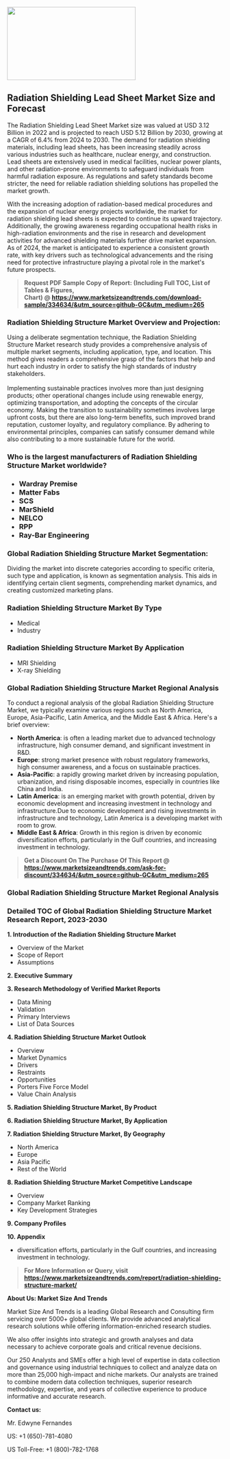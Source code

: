 <p><img class="alignnone size-medium wp-image-20088" src="https://ffe5etoiles.com/wp-content/uploads/2024/12/MST1-300x171.png" alt="" width="300" height="171" /></p><h2>Radiation Shielding Lead Sheet Market Size and Forecast</h2><p>The Radiation Shielding Lead Sheet Market size was valued at USD 3.12 Billion in 2022 and is projected to reach USD 5.12 Billion by 2030, growing at a CAGR of 6.4% from 2024 to 2030. The demand for radiation shielding materials, including lead sheets, has been increasing steadily across various industries such as healthcare, nuclear energy, and construction. Lead sheets are extensively used in medical facilities, nuclear power plants, and other radiation-prone environments to safeguard individuals from harmful radiation exposure. As regulations and safety standards become stricter, the need for reliable radiation shielding solutions has propelled the market growth.</p><p>With the increasing adoption of radiation-based medical procedures and the expansion of nuclear energy projects worldwide, the market for radiation shielding lead sheets is expected to continue its upward trajectory. Additionally, the growing awareness regarding occupational health risks in high-radiation environments and the rise in research and development activities for advanced shielding materials further drive market expansion. As of 2024, the market is anticipated to experience a consistent growth rate, with key drivers such as technological advancements and the rising need for protective infrastructure playing a pivotal role in the market's future prospects.</p></p><blockquote id="" class=""><strong>Request PDF Sample Copy of Report: (Including Full TOC, List of Tables &amp; Figures, Chart)&nbsp;@&nbsp;<strong><a href="https://www.marketsizeandtrends.com/download-sample/334634/&utm_source=github-GC&utm_medium=265" target="_blank">https://www.marketsizeandtrends.com/download-sample/334634/&utm_source=github-GC&utm_medium=265</a></strong></strong></blockquote><h3 id="" class="">Radiation Shielding Structure Market&nbsp;Overview and Projection:</h3><p id="" class="">Using a deliberate segmentation technique, the Radiation Shielding Structure Market research study provides a comprehensive analysis of multiple market segments, including application, type, and location. This method gives readers a comprehensive grasp of the factors that help and hurt each industry in order to satisfy the high standards of industry stakeholders. <br /> <br />Implementing sustainable practices involves more than just designing products; other operational changes include using renewable energy, optimizing transportation, and adopting the concepts of the circular economy. Making the transition to sustainability sometimes involves large upfront costs, but there are also long-term benefits, such improved brand reputation, customer loyalty, and regulatory compliance. By adhering to environmental principles, companies can satisfy consumer demand while also contributing to a more sustainable future for the world.</p><h3 id="" class="">Who is the largest manufacturers of&nbsp;Radiation Shielding Structure Market worldwide?</h3><h3 class=""><p><ul><li>Wardray Premise </li><li> Matter Fabs </li><li> SCS </li><li> MarShield </li><li> NELCO </li><li> RPP </li><li> Ray-Bar Engineering</li></ul></p></h3><h3 id="" class="">Global&nbsp;Radiation Shielding Structure Market Segmentation:</h3><p id="" class="">Dividing the market into discrete categories according to specific criteria, such type and application, is known as segmentation analysis. This aids in identifying certain client segments, comprehending market dynamics, and creating customized marketing plans.</p><h3 id="" class="">Radiation Shielding Structure Market&nbsp;By Type</h3><p><p><ul><li>Medical</li><li> Industry</p></li></ul></p></p><h3 id="" class="">Radiation Shielding Structure Market&nbsp;By Application</h3><p class=""><p><ul><li>MRI Shielding</li><li> X-ray Shielding</li></ul></p></p><h3 id="" class="">Global Radiation Shielding Structure Market Regional Analysis</h3><p id="" class="">To conduct a regional analysis of the global Radiation Shielding Structure Market, we typically examine various regions such as North America, Europe, Asia-Pacific, Latin America, and the Middle East &amp; Africa. Here's a brief overview:</p><ul><li><strong>North America</strong>: is often a leading market due to advanced technology infrastructure, high consumer demand, and significant investment in R&amp;D.</li><li><strong>Europe</strong>: strong market presence with robust regulatory frameworks, high consumer awareness, and a focus on sustainable practices.</li><li><strong>Asia-Pacific</strong>: a rapidly growing market driven by increasing population, urbanization, and rising disposable incomes, especially in countries like China and India.</li><li><strong>Latin America</strong>: is an emerging market with growth potential, driven by economic development and increasing investment in technology and infrastructure.Due to economic development and rising investments in infrastructure and technology, Latin America is a developing market with room to grow.</li><li><strong>Middle East &amp; Africa</strong>: Growth in this region is driven by economic diversification efforts, particularly in the Gulf countries, and increasing investment in technology.</li></ul><blockquote id="" class=""><strong>Get a Discount On The Purchase Of This Report @ <strong><a href="https://www.marketsizeandtrends.com/ask-for-discount/334634/&utm_source=github-GC&utm_medium=265" target="_blank">https://www.marketsizeandtrends.com/ask-for-discount/334634/&utm_source=github-GC&utm_medium=265</a></strong></strong></blockquote><h3 id="" class="">Global Radiation Shielding Structure Market Regional Analysis</h3><h3 id="" class="">Detailed TOC of Global Radiation Shielding Structure Market Research Report, 2023-2030</h3><p id="" class=""><strong>1. Introduction of the Radiation Shielding Structure Market</strong></p><ul><li>Overview of the Market</li><li>Scope of Report</li><li>Assumptions</li></ul><p id="" class=""><strong>2. Executive Summary</strong></p><p id="" class=""><strong>3. Research Methodology of Verified Market Reports</strong></p><ul><li>Data Mining</li><li>Validation</li><li>Primary Interviews</li><li>List of Data Sources</li></ul><p id="" class=""><strong>4. Radiation Shielding Structure Market Outlook</strong></p><ul><li>Overview</li><li>Market Dynamics</li><li>Drivers</li><li>Restraints</li><li>Opportunities</li><li>Porters Five Force Model</li><li>Value Chain Analysis</li></ul><p id="" class=""><strong>5. Radiation Shielding Structure Market, By Product</strong></p><p id="" class=""><strong>6. Radiation Shielding Structure Market, By Application</strong></p><p id="" class=""><strong>7. Radiation Shielding Structure Market, By Geography</strong></p><ul><li>North America</li><li>Europe</li><li>Asia Pacific</li><li>Rest of the World</li></ul><p id="" class=""><strong>8. Radiation Shielding Structure Market Competitive Landscape</strong></p><ul><li>Overview</li><li>Company Market Ranking</li><li>Key Development Strategies</li></ul><p id="" class=""><strong>9. Company Profiles</strong></p><p id="" class=""><strong>10. Appendix</strong></p><ul><li>diversification efforts, particularly in the Gulf countries, and increasing investment in technology.</li></ul><blockquote id="" class=""><strong>For More Information or Query, visit <strong><strong><a href="https://www.marketsizeandtrends.com/report/radiation-shielding-structure-market/" target="_blank">https://www.marketsizeandtrends.com/report/radiation-shielding-structure-market/</a></strong></strong></strong></blockquote><p id="" class=""><strong>About Us: Market Size And Trends</strong></p><p id="" class="">Market Size And Trends is a leading Global Research and Consulting firm servicing over 5000+ global clients. We provide advanced analytical research solutions while offering information-enriched research studies.</p><p id="" class="">We also offer insights into strategic and growth analyses and data necessary to achieve corporate goals and critical revenue decisions.</p><p id="" class="">Our 250 Analysts and SMEs offer a high level of expertise in data collection and governance using industrial techniques to collect and analyze data on more than 25,000 high-impact and niche markets. Our analysts are trained to combine modern data collection techniques, superior research methodology, expertise, and years of collective experience to produce informative and accurate research.</p><p id="" class=""><strong>Contact us:</strong></p><p id="" class="">Mr. Edwyne Fernandes</p><p id="" class="">US: +1 (650)-781-4080</p><p id="" class="">US Toll-Free: +1 (800)-782-1768</p>
